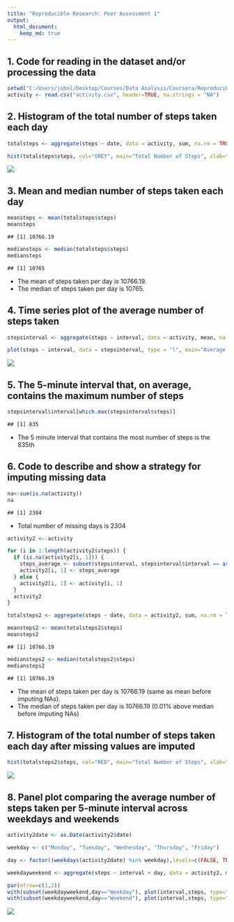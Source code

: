```yaml
---
title: "Reproducible Research: Peer Assessment 1"
output: 
  html_document:
    keep_md: true
---
```

  
## 1. Code for reading in the dataset and/or processing the data


```r
setwd("C:/Users/johnl/Desktop/Courses/Data Analysis/Coursera/Reproducible Research/Week 2/Project 1")
activity <- read.csv("activity.csv", header=TRUE, na.strings = "NA")
```

## 2. Histogram of the total number of steps taken each day


```r
totalsteps <- aggregate(steps ~ date, data = activity, sum, na.rm = TRUE)

hist(totalsteps$steps, col="GREY", main="Total Number of Steps", xlab="Number of Steps", ylim = c(0, 40))
```

![](PA1_template_files/figure-html/unnamed-chunk-2-1.png)<!-- -->

## 3. Mean and median number of steps taken each day


```r
meansteps <- mean(totalsteps$steps)
meansteps
```

```
## [1] 10766.19
```

```r
mediansteps <- median(totalsteps$steps)
mediansteps
```

```
## [1] 10765
```

* The mean of steps taken per day is 10766.19. 
* The median of steps taken per day is 10765.

## 4. Time series plot of the average number of steps taken


```r
stepsinterval <- aggregate(steps ~ interval, data = activity, mean, na.rm = TRUE)

plot(steps ~ interval, data = stepsinterval, type = "l", main="Average Number of Steps", xlab="Interval Through Day (Minutes)", ylab="Average Number of Steps")
```

![](PA1_template_files/figure-html/unnamed-chunk-4-1.png)<!-- -->

## 5. The 5-minute interval that, on average, contains the maximum number of steps


```r
stepsinterval$interval[which.max(stepsinterval$steps)]
```

```
## [1] 835
```

* The 5 minute interval that contains the most number of steps is the 835th

## 6. Code to describe and show a strategy for imputing missing data


```r
na<-sum(is.na(activity))
na
```

```
## [1] 2304
```

* Total number of missing days is 2304


```r
activity2 <- activity

for (i in 1:length(activity2$steps)) {
  if (is.na(activity2[i, 1])) {
    steps_average <- subset(stepsinterval, stepsinterval$interval == as.numeric(activity2[i,3]))$steps
    activity2[i, 1] <- steps_average
  } else {
    activity2[i, 1] <- activity[i, 1]
  }
  activity2
}

totalsteps2 <- aggregate(steps ~ date, data = activity2, sum, na.rm = TRUE)

meansteps2 <- mean(totalsteps2$steps)
meansteps2
```

```
## [1] 10766.19
```

```r
mediansteps2 <- median(totalsteps2$steps)
mediansteps2
```

```
## [1] 10766.19
```

* The mean of steps taken per day is 10766.19 (same as mean before imputing NAs). 
* The median of steps taken per day is 10766.19 (0.01% above median before imputing NAs)

## 7. Histogram of the total number of steps taken each day after missing values are imputed


```r
hist(totalsteps2$steps, col="RED", main="Total Number of Steps", xlab="Number of Steps", ylim = c(0, 40))
```

![](PA1_template_files/figure-html/unnamed-chunk-8-1.png)<!-- -->

## 8. Panel plot comparing the average number of steps taken per 5-minute interval across weekdays and weekends


```r
activity2date <- as.Date(activity2$date)

weekday <- c("Monday", "Tuesday", "Wednesday", "Thursday", "Friday")

day <- factor((weekdays(activity2date) %in% weekday),levels=c(FALSE, TRUE), labels=c("Weekend","Weekday"))

weekdayweekend <- aggregate(steps ~ interval + day, data = activity2, mean)

par(mfrow=c(1,2))
with(subset(weekdayweekend,day=="Weekday"), plot(interval,steps, type="l",main="Weekday",col="RED",ylim = c(0, 250)))
with(subset(weekdayweekend,day=="Weekend"), plot(interval,steps, type="l",main="Weekend",col="BLUE",ylim = c(0, 250)))
```

![](PA1_template_files/figure-html/unnamed-chunk-9-1.png)<!-- -->

